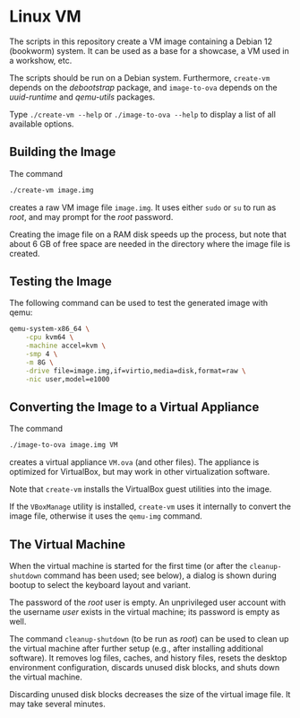 # Linux VM

The scripts in this repository create a VM image containing a Debian 12
(bookworm) system. It can be used as a base for a showcase, a VM used in a
workshow, etc.

The scripts should be run on a Debian system. Furthermore, `create-vm`
depends on the _debootstrap_ package, and `image-to-ova` depends on the
_uuid-runtime_ and _qemu-utils_ packages.

Type `./create-vm --help` or `./image-to-ova --help` to display a list of
all available options.

## Building the Image

The command

```sh
./create-vm image.img
```

creates a raw VM image file `image.img`. It uses either `sudo` or `su` to
run as _root_, and may prompt for the _root_ password.

Creating the image file on a RAM disk speeds up the process, but note that
about 6 GB of free space are needed in the directory where the image file is
created.

## Testing the Image

The following command can be used to test the generated image with qemu:

```sh
qemu-system-x86_64 \
    -cpu kvm64 \
    -machine accel=kvm \
    -smp 4 \
    -m 8G \
    -drive file=image.img,if=virtio,media=disk,format=raw \
    -nic user,model=e1000
```

## Converting the Image to a Virtual Appliance

The command

```sh
./image-to-ova image.img VM
```

creates a virtual appliance `VM.ova` (and other files). The appliance is
optimized for VirtualBox, but may work in other virtualization software.

Note that `create-vm` installs the VirtualBox guest utilities into the
image.

If the `VBoxManage` utility is installed, `create-vm` uses it internally to
convert the image file, otherwise it uses the `qemu-img` command.

## The Virtual Machine

When the virtual machine is started for the first time (or after the
`cleanup-shutdown` command has been used; see below), a dialog is shown
during bootup to select the keyboard layout and variant.

The password of the _root_ user is empty. An unprivileged user account with
the username _user_ exists in the virtual machine; its password is empty as
well.

The command `cleanup-shutdown` (to be run as _root_) can be used to clean up
the virtual machine after further setup (e.g., after installing additional
software). It removes log files, caches, and history files, resets the
desktop environment configuration, discards unused disk blocks, and shuts
down the virtual machine.

Discarding unused disk blocks decreases the size of the virtual image file.
It may take several minutes.
